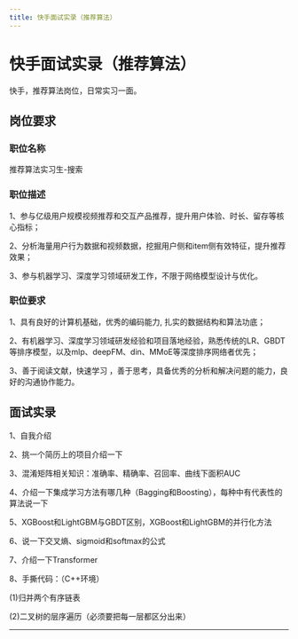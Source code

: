 ```yaml
---
title: 快手面试实录（推荐算法）
---
```


# 快手面试实录（推荐算法）

<script type="text/javascript" src="/include/head.js"></script>

快手，推荐算法岗位，日常实习一面。

## 岗位要求

### 职位名称

推荐算法实习生-搜索

### 职位描述

1、参与亿级用户规模视频推荐和交互产品推荐，提升用户体验、时长、留存等核心指标；

2、分析海量用户行为数据和视频数据，挖掘用户侧和item侧有效特征，提升推荐效果；

3、参与机器学习、深度学习领域研发工作，不限于网络模型设计与优化。

### 职位要求

1、具有良好的计算机基础，优秀的编码能力, 扎实的数据结构和算法功底；

2、有机器学习、深度学习领域研发经验和项目落地经验，熟悉传统的LR、GBDT等排序模型，以及mlp、deepFM、din、MMoE等深度排序网络者优先；

3、善于阅读文献，快速学习 ，善于思考，具备优秀的分析和解决问题的能力，良好的沟通协作能力。

## 面试实录

1、自我介绍

2、挑一个简历上的项目介绍一下

3、混淆矩阵相关知识：准确率、精确率、召回率、曲线下面积AUC

4、介绍一下集成学习方法有哪几种（Bagging和Boosting），每种中有代表性的算法说一下

5、XGBoost和LightGBM与GBDT区别，XGBoost和LightGBM的并行化方法

6、说一下交叉熵、sigmoid和softmax的公式

7、介绍一下Transformer

8、手撕代码：（C++环境）

(1)归并两个有序链表

(2)二叉树的层序遍历（必须要把每一层都区分出来）

---

<script type="text/javascript" src="/include/tail.js"></script>
